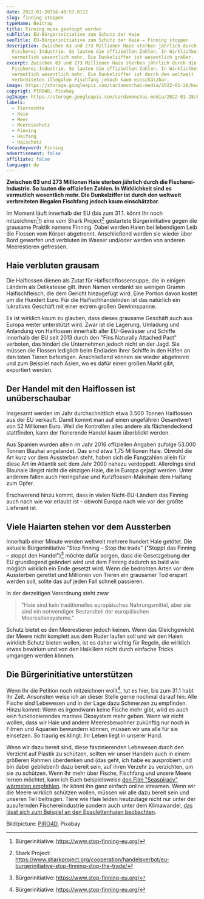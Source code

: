 ```yaml
---
date: 2022-01-28T16:40:57.011Z
slug: finning-stoppen
typeName: Beitrag
title: Finning muss gestoppt werden
subTitle: EU-Bürgerinitiative zum Schutz der Haie
seoTitle: EU-Bürgerinitiative zum Schutz der Haie – Finning stoppen
description: Zwischen 63 und 273 Millionen Haie sterben jährlich durch die
  Fischerei-Industrie. So lauten die offiziellen Zahlen. In Wirklichkeit sind es
  vermutlich wesentlich mehr. Die Dunkelziffer ist wesentlich größer.
excerpt: Zwischen 63 und 273 Millionen Haie sterben jährlich durch die
  Fischerei-Industrie. So lauten die offiziellen Zahlen. In Wirklichkeit sind es
  vermutlich wesentlich mehr. Die Dunkelziffer ist durch den weltweit
  verbreiteten illegalen Fischfang jedoch kaum einschätzbar.
image: https://storage.googleapis.com/cardamonchai-media/2022-01-28/buergerinitiative-finning-haie-sharks-piro4d-pixabay-jpg-imagine-082838_1b4a5a_1024_768/640.webp
copyrigt: PIRO4D, Pixabay
ogImage: https://storage.googleapis.com/cardamonchai-media/2022-01-28/buergerinitiative-finning-haie-sharks-piro4d-pixabay-fb-jpg-imagine-082838_113f4f_1200_628/640.webp
labels:
  - Tierrechte
  - Haie
  - Meer
  - Meeresschutz
  - Finning
  - Haifang
  - Haischutz
focusKeyword: Finning
advertisement: false
affiliate: false
language: de
---
```

**Zwischen 63 und 273 Millionen Haie sterben jährlich durch die Fischerei-Industrie. So lauten die offiziellen Zahlen. In Wirklichkeit sind es vermutlich wesentlich mehr. Die Dunkelziffer ist durch den weltweit verbreiteten illegalen Fischfang jedoch kaum einschätzbar.**

Im Moment läuft innerhalb der EU (bis zum 31.1. könnt Ihr noch mitzeichnen[^1]!) eine vom Shark Project[^2] gestartete Bürgerinitiative gegen die grausame Praktik namens Finning. Dabei werden Haien bei lebendigem Leib die Flossen vom Körper abgetrennt. Anschließend werden sie wieder über Bord geworfen und verbluten im Wasser und/oder werden von anderen Meerestieren gefressen.

## Haie verbluten grausam

Die Haiflossen dienen als Zutat für Haifischflossensuppe, die in einigen Ländern als Delikatesse gilt. Ihren Namen verdankt sie wenigen Gramm Haifischfleisch, die dem Gericht hinzugefügt wird. Eine Portion davon kostet um die Hundert Euro. Für die Haifischhandelnden ist das natürlich ein lukratives Geschäft mit einer extrem großen Gewinnspanne.

Es ist wirklich kaum zu glauben, dass dieses grausame Geschäft auch aus Europa weiter unterstützt wird. Zwar ist die Lagerung, Umladung und Anlandung von Haiflossen innerhalb aller EU-Gewässer und Schiffe innerhalb der EU seit 2013 durch den "Fins Naturally Attached Pact" verboten, das hindert die Unternehmen jedoch nicht an der Jagd. Sie müssen die Flossen lediglich beim Endladen ihrer Schiffe in den Häfen an den toten Tieren befestigen. Anschließend können sie wieder abgetrennt und zum Beispiel nach Asien, wo es dafür einen großen Markt gibt, exportiert werden. 

## Der Handel mit den Haiflossen ist unüberschaubar

Insgesamt werden im Jahr durchschnittlich etwa 3.500 Tonnen Haiflossen aus der EU verkauft. Damit kommt man auf einen ungefähren Gesamtwert von 52 Millionen Euro. Weil die Kontrollen alles andere als flächendeckend stattfinden, kann der florierende Handel kaum überblickt werden. 

Aus Spanien wurden allein im Jahr 2016 offiziellen Angaben zufolge 53.000 Tonnen Blauhai angelandet. Das sind etwa 1,75 Millionen Haie. Obwohl die Art kurz vor dem Aussterben steht, haben sich die Fangzahlen allein für diese Art im Atlantik seit dem Jahr 2000 nahezu verdoppelt. Allerdings sind Blauhaie längst nicht die einzigen Haie, die in Europa gejagt werden. Unter anderem fallen auch Heringshaie und Kurzflossen-Makohaie dem Haifang zum Opfer.

Erschwerend hinzu kommt, dass in vielen Nicht-EU-Ländern das Finning auch nach wie vor erlaubt ist – obwohl Europa nach wie vor der größte Lieferant ist.

## Viele Haiarten stehen vor dem Aussterben

Innerhalb einer Minute werden weltweit mehrere hundert Haie getötet. Die aktuelle Bürgerinitiative "Stop finning – Stop the trade" ("Stoppt das Finning – stoppt den Handel")[^1] möchte dafür sorgen, dass die Gesetzgebung der EU grundlegend geändert wird und dem Finning dadurch so bald wie möglich wirklich ein Ende gesetzt wird. Wenn die bedrohten Arten vor dem Aussterben gerettet und Millionen von Tieren ein grausamer Tod erspart werden soll, sollte das auf jeden Fall schnell passieren.

In der derzeitigen Verordnung steht zwar

> "Haie sind kein traditionelles europäisches Nahrungsmittel, aber sie sind ein notwendiger Bestandteil der europäischen Meeresökosysteme."

Schutz bietet es den Meerestieren jedoch keinen. Wenn das Gleichgewicht der Meere nicht komplett aus dem Ruder laufen soll und wir den Haien wirklich Schutz bieten wollen, ist es daher wichtig für Regeln, die wirklich etwas bewirken und von den Haikillern nicht durch einfache Tricks umgangen werden können.

## Die Bürgerinitiative unterstützen

Wenn Ihr die Petition noch mitzeichnen wollt[^1], tut es hier, bis zum 31.1 habt Ihr Zeit. Ansonsten weise ich an dieser Stelle gerne nochmal darauf hin: Alle Fische sind Lebewesen und in der Lage dazu Schmerzen zu empfinden. Hinzu kommt: Wenn es irgendwann keine Fische mehr gibt, wird es auch kein funktionierendes marines Ökosystem mehr geben. Wenn wir nicht wollen, dass wir Haie und andere Meeresbewohner zukünftig nur noch in Filmen und Aquarien bewundern können, müssen wir uns alle für sie einsetzen. So traurig es klingt: Ihr Leben liegt in unserer Hand.

Wenn wir dazu bereit sind, diese faszinierenden Lebewesen durch den Verzicht auf Plastik zu schützen, sollten wir unser Handeln auch in einem größeren Rahmen überdenken und (das geht, ich habe es ausprobiert und bin dabei geblieben!) dazu bereit sein, auf ihren Verzehr zu verzichten, um sie zu schützen. Wenn Ihr mehr über Fische, Fischfang und unsere Meere lernen möchtet, kann ich Euch beispielsweise [den Film "Seaspiracy" wärmsten empfehlen](/2021/02/seaspiracy/). Ihr könnt ihn ganz einfach online streamen. Wenn wir die Meere wirklich schützen wollen, müssen wir alle dazu bereit sein und unseren Teil beitragen. Tiere wie Haie leiden heutzutage nicht nur unter der ausufernden Fischereiindustrie sondern auch unter dem Klimawandel, [das lässt sich zum Beispiel an den Epaulettenhaien beobachten](/2021/01/epaulettenhaie-klimawandel/).

[^1]: Bürgerinitiative: https://www.stop-finning-eu.org/

[^2]: Shark Project: https://www.sharkproject.org/cooperation/handelsverbot/eu-burgerinitiative-stop-finning-stop-the-trade/

Bild/picture: [PIRO4D](https://pixabay.com/photos/shark-sea-ocean-water-underwater-3347787/), Pixabay